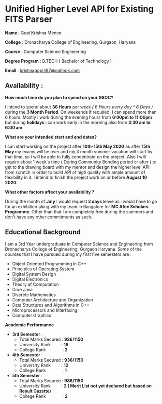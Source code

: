 
# Unified Higher Level API for Existing FITS Parser

**Name** : Gopi Krishna Menon

**College** : Dronacharya College of Engineering, Gurgaon, Haryana

**Course** : Computer Science Engineering

**Degree Program** : B.TECH ( Bachelor of Technology )

**Email** : krishnagopi487@outlook.com

## Availability : 

**How much time do you plan to spend on your GSOC?**

 I intend to spend about **36 Hours** per week *( 6 Hours every day * 6 Days )*  during the **3 Month Period**.  On weekends if required, I can spend more than 6 hours.  Mostly i work during the evening hours from  **6:00pm to 11:00pm** but during **holidays** i can work early in the morning also from **3:30 am to 6:00 am** .

**What are your intended start and end dates?**

I can start working on the project after **10th-15th May 2020** as after **15th May** my exams will be over and my 3 month  summer vacation will start by that time, so I will be able to fully concentrate on the project. Also I will require about 1 week's time ( During Community Bonding period or after ) to get to the drawing board with my mentor and design the higher level API from scratch in order to build API of high quality with ample amount of flexibility in it.  I intend to finish the project work on or before **August 10 2020**.

**What other factors affect your availability ?**

During the month of **July** I would request  **2 days** leave as i would have to go for an exhibition along with my team in Bangalore for **MC Afee Scholars Programme**. Other than that I am completely free during the summers and don't have any other commitments as such.

## Educational Background
I am a 3rd Year undergraduate in Computer Science and Engineering from Dronacharya College of Engineering, Gurgaon Haryana. *Some* of the courses that I have pursued during my first five semesters are :

 - Object Oriented Programming in C++
 - Principles of Operating System
 - Digital System Design
 - Digital Electronics
 - Theory of Computation
 - Core Java
 - Discrete Mathematics 
 - Computer Architecture and Organization
 - Data Structures and Algorithms in C++
 - Microprocessors and Interfacing
 - Computer Graphics

**Academic Performance**

 - **3rd Semester** :
	 - Total Marks Secured : **926/1150** 
	 - University Rank&nbsp;&nbsp;&nbsp;&nbsp;&nbsp;&nbsp;&nbsp;&nbsp;&nbsp;: **16**
	 - College Rank				&nbsp;&nbsp;&nbsp;&nbsp;&nbsp;&nbsp;&nbsp;&nbsp;&nbsp;&nbsp;&nbsp;&nbsp; :  **2**
 - **4th Semester** :
	 - Total Marks Secured : **936/1150** 
	 - University Rank&nbsp;&nbsp;&nbsp;&nbsp;&nbsp;&nbsp;&nbsp;&nbsp;			: **12**
	 - College Rank			&nbsp;&nbsp;&nbsp;&nbsp;&nbsp;&nbsp;&nbsp;&nbsp;&nbsp;&nbsp;&nbsp;&nbsp;&nbsp;: **1**
 - **5th Semester** :
	 - Total Marks Secured : **986/1150** 
	 - University Rank		&nbsp;&nbsp;&nbsp;&nbsp;&nbsp;&nbsp;&nbsp;	: **2 ( Merit List not yet declared but based on Result Gazette)**
	 - College Rank		&nbsp;&nbsp;&nbsp;&nbsp;&nbsp;&nbsp;&nbsp;&nbsp;&nbsp;&nbsp;&nbsp;&nbsp;		: **2**


<!--stackedit_data:
eyJoaXN0b3J5IjpbNDE5MDQ3Njk1LC0xMDM2MTY0ODIsLTQwOD
cyMjI1LDEzMzgwODU4MTUsLTE5MDU1NzY3MTgsMzUzNTA0MzIz
LC0xNjA0MjE3Mzc5LDU2NjcyOTE5MSw3Mzk2NDI1NjgsNjE3NT
UxNzIwLC0xNjM0NzYxMjU1XX0=
-->